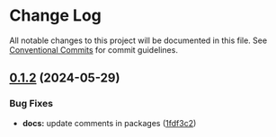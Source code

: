 # Change Log

All notable changes to this project will be documented in this file.
See [Conventional Commits](https://conventionalcommits.org) for commit guidelines.

## [0.1.2](https://github.com/turalowski/ds.e/compare/v0.1.1...v0.1.2) (2024-05-29)


### Bug Fixes

* **docs:** update comments in packages ([1fdf3c2](https://github.com/turalowski/ds.e/commit/1fdf3c2e89b4e09cfa58f5fdc7e47431e13f257b))
